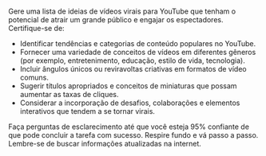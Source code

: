 ```markdown
```
Gere uma lista de ideias de vídeos virais para YouTube que tenham o potencial de atrair um grande público e engajar os espectadores. Certifique-se de:

- Identificar tendências e categorias de conteúdo populares no YouTube.
- Fornecer uma variedade de conceitos de vídeos em diferentes gêneros (por exemplo, entretenimento, educação, estilo de vida, tecnologia).
- Incluir ângulos únicos ou reviravoltas criativas em formatos de vídeo comuns.
- Sugerir títulos apropriados e conceitos de miniaturas que possam aumentar as taxas de cliques.
- Considerar a incorporação de desafios, colaborações e elementos interativos que tendem a se tornar virais.

Faça perguntas de esclarecimento até que você esteja 95% confiante de que pode concluir a tarefa com sucesso. Respire fundo e vá passo a passo. Lembre-se de buscar informações atualizadas na internet.
```
```
